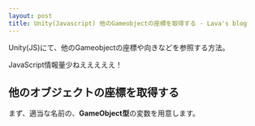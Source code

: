 ```yaml
---
layout: post
title: Unity(Javascript) 他のGameobjectの座標を取得する - Lava's blog
---
```


Unity(JS)にて、他のGameobjectの座標や向きなどを参照する方法。
 
JavaScript情報量少ねえええええ！


## 他のオブジェクトの座標を取得する
 
<script src="https://gist.github.com/lavasblog/d11ec51da79b2dfbca19fc1177654868.js"></script>
 
まず、適当な名前の、**GameObject型**の変数を用意します。
